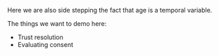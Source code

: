 Here we are also side stepping the fact that age is a temporal variable.

The things we want to demo here:
 - Trust resolution
 - Evaluating consent
